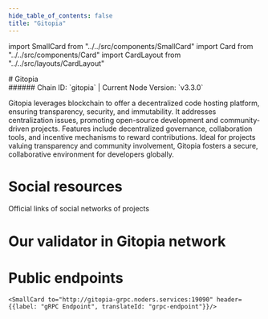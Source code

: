 ```yaml
---
hide_table_of_contents: false
title: "Gitopia"
---
```


import SmallCard from "../../src/components/SmallCard"
import Card from "../../src/components/Card"
import CardLayout from "../../src/layouts/CardLayout"

<div class="h1-with-icon icon-gitopia">
# Gitopia
</div>
###### Chain ID: `gitopia` | Current Node Version: `v3.3.0`


Gitopia leverages blockchain to offer a decentralized code hosting platform, ensuring transparency, security, and immutability. It addresses centralization issues, promoting open-source development and community-driven projects. Features include decentralized governance, collaboration tools, and incentive mechanisms to reward contributions. Ideal for projects valuing transparency and community involvement, Gitopia fosters a secure, collaborative environment for developers globally.

# Social resources
Official links of social networks of projects

<CardLayout autoFitEnabled={false}>
    <SmallCard to="https://gitopia.com/" header={{label: "Website", translateId: "social-telegram"}} iconPath="img/website-icon.svg"/>
    <SmallCard to="https://github.com/gitopia" header={{label: "GitHub", translateId: "social-telegram"}} iconPath="img/github-icon.svg"/>
    <SmallCard to="https://discord.com/invite/aqsKW3hUHD" header={{label: "Discord", translateId: "social-telegram"}} iconPath="img/discord-icon.svg"/>
    <SmallCard to="https://twitter.com/gitopiaDAO" header={{label: "X", translateId: "social-telegram"}} iconPath="img/x-icon.svg"/>
    <SmallCard to="https://t.me/Gitopia" header={{label: "Telegram", translateId: "social-telegram"}} iconPath="img/telegram-icon.svg"/>
</CardLayout>

# Our validator in Gitopia network

<CardLayout autoFitEnabled={true}>
    <Card
        to="https://ping.pub/gitopia/staking/gitopiavaloper1fpwhn7tevwz657rg00mc7zcf9eq4tg0a703dw8"
        header={{
            label: "[NODERS]TEAM",
            translateId: "development-setup",
        }}
        body={{
            label: "Trusted blockchain validator",
        }}
        iconPath="img/kotlin-icon.svg"
    />
</CardLayout>

# Public endpoints 

<CardLayout autoFitEnabled={true}>
    <SmallCard to="https://gitopia-rpc.noders.services" header={{label: "RPC Endpoint", translateId: "rpc-endpoint"}}/>
    <SmallCard to="https://gitopia-api.noders.services" header={{label: "API Endpoint", translateId: "api-endpoint"}}/>
    
    <SmallCard to="http://gitopia-grpc.noders.services:19090" header={{label: "gRPC Endpoint", translateId: "grpc-endpoint"}}/>
</CardLayout>


